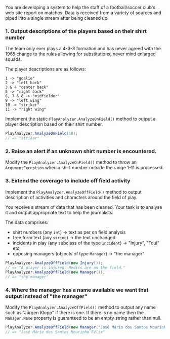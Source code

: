 You are developing a system to help the staff of a football/soccer club's web site report on matches. Data is received from a variety of sources and piped into a single stream after being cleaned up.

### 1. Output descriptions of the players based on their shirt number

The team only ever plays a 4-3-3 formation and has never agreed with the 1965 change to the rules allowing for substitutions, never mind enlarged squads.

The player descriptions are as follows:

```
1 -> "goalie"
2 -> "left back"
3 & 4 "center back"
5 -> "right back"
6, 7 & 8 -> "midfielder"
9 -> "left wing"
10 -> "striker"
11 -> "right wing"
```

Implement the static `PlayAnalyzer.AnalyzeOnField()` method to output a player description based on their shirt number.

```csharp
PlayAnalyzer.AnalyzeOnField(10);
// => "striker"
```

### 2. Raise an alert if an unknown shirt number is encountered.

Modify the `PlayAnalyzer.AnalyzeOnField()` method to throw an `ArgumentException` when a shirt number outside the range 1-11 is processed.

### 3. Extend the coverage to include off field activity

Implement the `PlayAnalyzer.AnalyzeOffField()` method to output description of activities and characters around the field of play.

You receive a stream of data that has been cleaned. Your task is to analyse it and output appropriate text to help the journalists.

The data comprises:

- shirt numbers (any `int`) -> text as per on field analysis
- free form text (any `string`) -> the text unchanged
- incidents in play (any subclass of the type `Incident`) -> "Injury", "Foul" etc.
- opposing managers (objects of type `Manager`) -> "the manager"

```csharp
PlayAnalyzer.AnalyzeOffField(new Injury());
// => "A player is injured. Medics are on the field."
PlayAnalyzer.AnalyzeOffField(new Manager());
// => "the manager"
```

### 4. Where the manager has a name available we want that output instead of "the manager"

Modify the `PlayAnalyzer.AnalyzeOffField()` method to output any name such as "Jürgen Klopp" if there is one. If there is no name then the `Manager.Name` property is guaranteed to be an empty string rather than null.

```csharp
PlayAnalyzer.AnalyzeOffField(new Manager("José Mário dos Santos Mourinho Félix", string.Empty))
// => "José Mário dos Santos Mourinho Félix"
```
